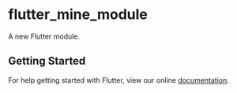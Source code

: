 # flutter_mine_module

A new Flutter module.

## Getting Started

For help getting started with Flutter, view our online
[documentation](https://flutter.dev/).
